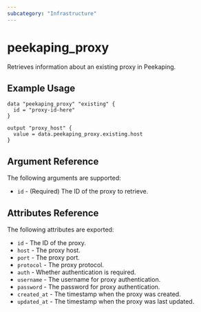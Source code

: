 ```yaml
---
subcategory: "Infrastructure"
---
```


# peekaping_proxy

Retrieves information about an existing proxy in Peekaping.

## Example Usage

```hcl
data "peekaping_proxy" "existing" {
  id = "proxy-id-here"
}

output "proxy_host" {
  value = data.peekaping_proxy.existing.host
}
```

## Argument Reference

The following arguments are supported:

* `id` - (Required) The ID of the proxy to retrieve.

## Attributes Reference

The following attributes are exported:

* `id` - The ID of the proxy.
* `host` - The proxy host.
* `port` - The proxy port.
* `protocol` - The proxy protocol.
* `auth` - Whether authentication is required.
* `username` - The username for proxy authentication.
* `password` - The password for proxy authentication.
* `created_at` - The timestamp when the proxy was created.
* `updated_at` - The timestamp when the proxy was last updated.
